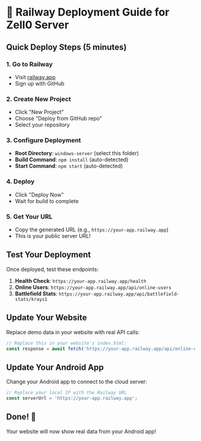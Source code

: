 # 🚀 Railway Deployment Guide for Zell0 Server

## Quick Deploy Steps (5 minutes)

### 1. Go to Railway
- Visit [railway.app](https://railway.app)
- Sign up with GitHub

### 2. Create New Project
- Click "New Project"
- Choose "Deploy from GitHub repo"
- Select your repository

### 3. Configure Deployment
- **Root Directory**: `windows-server` (select this folder)
- **Build Command**: `npm install` (auto-detected)
- **Start Command**: `npm start` (auto-detected)

### 4. Deploy
- Click "Deploy Now"
- Wait for build to complete

### 5. Get Your URL
- Copy the generated URL (e.g., `https://your-app.railway.app`)
- This is your public server URL!

## Test Your Deployment

Once deployed, test these endpoints:

1. **Health Check**: `https://your-app.railway.app/health`
2. **Online Users**: `https://your-app.railway.app/api/online-users`
3. **Battlefield Stats**: `https://your-app.railway.app/api/battlefield-stats/krays1`

## Update Your Website

Replace demo data in your website with real API calls:

```javascript
// Replace this in your website's index.html:
const response = await fetch('https://your-app.railway.app/api/online-users');
```

## Update Your Android App

Change your Android app to connect to the cloud server:

```javascript
// Replace your local IP with the Railway URL
const serverUrl = 'https://your-app.railway.app';
```

## Done! 🎉

Your website will now show real data from your Android app! 